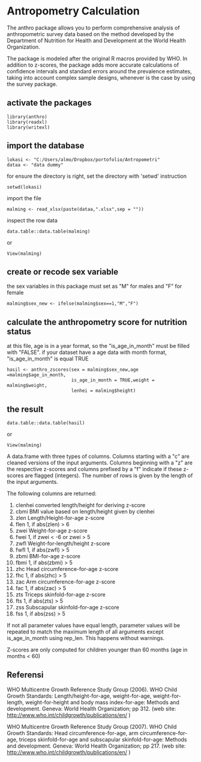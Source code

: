 # Antropometry Calculation

The anthro package allows you to perform comprehensive analysis of anthropometric survey data based on the method developed by the Department of Nutrition for Health and Development at the World Health Organization.

The package is modeled after the original R macros provided by WHO. In addition to z-scores, the package adds more accurate calculations of confidence intervals and standard errors around the prevalence estimates, taking into account complex sample designs, whenever is the case by using the survey package.

## activate the packages

```{r,echo=TRUE}
library(anthro)
library(readxl)
library(writexl)
```

## import the database

```{r,echo=TRUE}
lokasi <- "C:/Users/almo/Dropbox/portofolio/Antropometri"
dataa <- "data dummy"
```

for ensure the directory is right, set the directory with 'setwd' instruction

```{r,echo=TRUE}
setwd(lokasi)
```

import the file

```{r,echo=TRUE}
malming <- read_xlsx(paste(dataa,".xlsx",sep = ""))
```

inspect the row data

```{r}
data.table::data.table(malming)
```
or

```{r}
View(malming)
```

## create or recode sex variable

the sex variables in this package must set as "M" for males and "F" for female

```{r,echo=TRUE}
malming$sex_new <- ifelse(malming$sex==1,"M","F")
```

## calculate the anthropometry score for nutrition status

at this file, age is in a year format, so the "is_age_in_month" must be filled with "FALSE". if your dataset have a age data with month format, "is_age_in_month" is equal TRUE

```{r}
hasil <- anthro_zscores(sex = malming$sex_new,age =malming$age_in_month,
                        is_age_in_month = TRUE,weight = malming$weight,
                        lenhei = malming$height)
```

## the result

```{r}
data.table::data.table(hasil)
```
or
```{r}
View(malming)
```

A data.frame with three types of columns. Columns starting with a "c" are cleaned versions of the input arguments. Columns beginning with a "z" are the respective z-scores and columns prefixed by a "f" indicate if these z-scores are flagged (integers). The number of rows is given by the length of the input arguments.

The following columns are returned:

1. clenhei converted length/height for deriving z-score
2. cbmi BMI value based on length/height given by clenhei
3. zlen Length/Height-for-age z-score
4. flen 1, if abs(zlen) > 6
5. zwei Weight-for-age z-score
6. fwei 1, if zwei < -6 or zwei > 5
7. zwfl Weight-for-length/height z-score
8. fwfl 1, if abs(zwfl) > 5
9. zbmi BMI-for-age z-score
10. fbmi 1, if abs(zbmi) > 5
11. zhc Head circumference-for-age z-score
12. fhc 1, if abs(zhc) > 5
13. zac Arm circumference-for-age z-score
14. fac 1, if abs(zac) > 5
15. zts Triceps skinfold-for-age z-score
16. fts 1, if abs(zts) > 5
17. zss Subscapular skinfold-for-age z-score
18. fss 1, if abs(zss) > 5

If not all parameter values have equal length, parameter values will be repeated to match the maximum length of all arguments except is_age_in_month using rep_len. This happens without warnings.

Z-scores are only computed for children younger than 60 months (age in months < 60)

## Referensi

WHO Multicentre Growth Reference Study Group (2006). WHO Child Growth Standards: Length/height-for-age, weight-for-age, weight-for-length, weight-for-height and body mass index-for-age: Methods and development. Geneva: World Health Organization; pp 312. (web site: http://www.who.int/childgrowth/publications/en/ )

WHO Multicentre Growth Reference Study Group (2007). WHO Child Growth Standards: Head circumference-for-age, arm circumference-for-age, triceps skinfold-for-age and subscapular skinfold-for-age: Methods and development. Geneva: World Health Organization; pp 217. (web site: http://www.who.int/childgrowth/publications/en/ )

